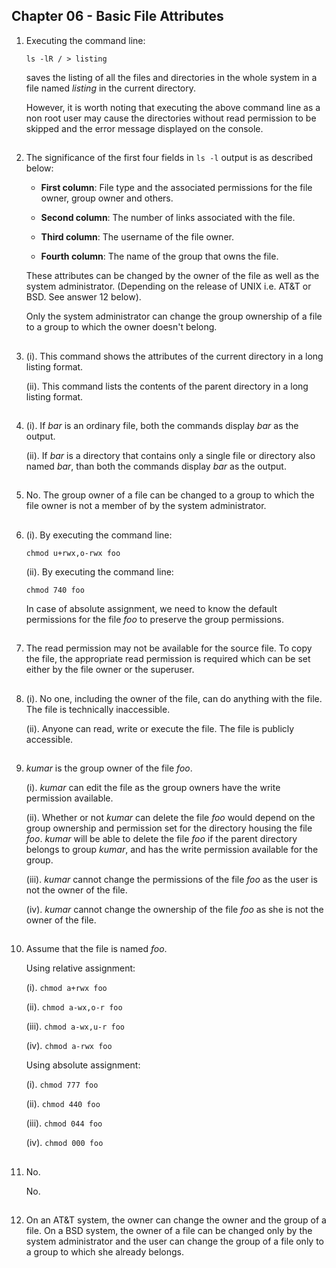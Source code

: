 ## Chapter 06 - Basic File Attributes

01.	Executing the command line:

	`ls -lR / > listing`

	saves the listing of all the files and directories in the whole system in a file named _listing_ in the current directory.

	However, it is worth noting that executing the above command line as a non root user may cause the directories without read permission to be skipped and the error message displayed on the console.

##

02.	The significance of the first four fields in `ls -l` output is as described below:

	-	**First column**: File type and the associated permissions for the file owner, group owner and others.

	-	**Second column**: The number of links associated with the file.

	-	**Third column**: The username of the file owner.

	-	**Fourth column**: The name of the group that owns the file.

	These attributes can be changed by the owner of the file as well as the system administrator. (Depending on the release of UNIX i.e. AT&T or BSD. See answer 12 below).

	Only the system administrator can change the group ownership of a file to a group to which the owner doesn't belong.

##

03.	(i). This command shows the attributes of the current directory in a long listing format.

	(ii). This command lists the contents of the parent directory in a long listing format.

##

04.	(i). If _bar_ is an ordinary file, both the commands display _bar_ as the output.

	(ii). If _bar_ is a directory that contains only a single file or directory also named _bar_, than both the commands display _bar_ as the output.

##

05.	No. The group owner of a file can be changed to a group to which the file owner is not a member of by the system administrator.

##

06.	(i). By executing the command line:

	`chmod u+rwx,o-rwx foo`

	(ii). By executing the command line:

	`chmod 740 foo`

	In case of absolute assignment, we need to know the default permissions for the file _foo_ to preserve the group permissions.

##

07.	The read permission may not be available for the source file. To copy the file, the appropriate read permission is required which can be set either by the file owner or the superuser.

##

08.	(i). No one, including the owner of the file, can do anything with the file. The file is technically inaccessible.

	(ii). Anyone can read, write or execute the file. The file is publicly accessible.

##

09.	_kumar_ is the group owner of the file _foo_.

	(i). _kumar_ can edit the file as the group owners have the write permission available.

	(ii). Whether or not _kumar_ can delete the file _foo_ would depend on the group ownership and permission set for the directory housing the file _foo_. _kumar_ will be able to delete the file _foo_ if the parent directory belongs to group _kumar_, and has the write permission available for the group.

	(iii). _kumar_ cannot change the permissions of the file _foo_ as the user is not the owner of the file.

	(iv). _kumar_ cannot change the ownership of the file _foo_ as she is not the owner of the file.

##

10.	Assume that the file is named _foo_.

	Using relative assignment:

	(i). `chmod a+rwx foo`

	(ii). `chmod a-wx,o-r foo`

	(iii). `chmod a-wx,u-r foo`

	(iv). `chmod a-rwx foo`

	Using absolute assignment:

	(i). `chmod 777 foo`

	(ii). `chmod 440 foo`

	(iii). `chmod 044 foo`

	(iv). `chmod 000 foo`

##

11.	No.

	No.

##

12.	On an AT&T system, the owner can change the owner and the group of a file. On a BSD system, the owner of a file can be changed only by the system administrator and the user can change the group of a file only to a group to which she already belongs.

##
